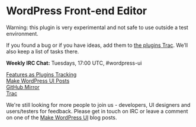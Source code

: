 # WordPress Front-end Editor

Warning: this plugin is very experimental and not safe to use outside a test environment.

If you found a bug or if you have ideas, add them to [the plugins Trac](https://plugins.trac.wordpress.org/plugin/wp-front-end-editor). We’ll also keep a list of tasks there.

**Weekly IRC Chat:** Tuesdays, 17:00 UTC, #wordpress-ui

[Features as Plugins Tracking](http://make.wordpress.org/core/features-as-plugins/)  
[Make WordPress UI Posts](http://make.wordpress.org/ui/tag/front-end-editor/)  
[GitHub Mirror](https://github.com/avryl/wp-front-end-editor)  
[Trac](https://plugins.trac.wordpress.org/plugin/wp-front-end-editor)

We're still looking for more people to join us - developers, UI designers and users/testers for feedback. Please get in touch on IRC or leave a comment on one of the [Make WordPress UI](http://make.wordpress.org/ui/tag/front-end-editor/) blog posts.
